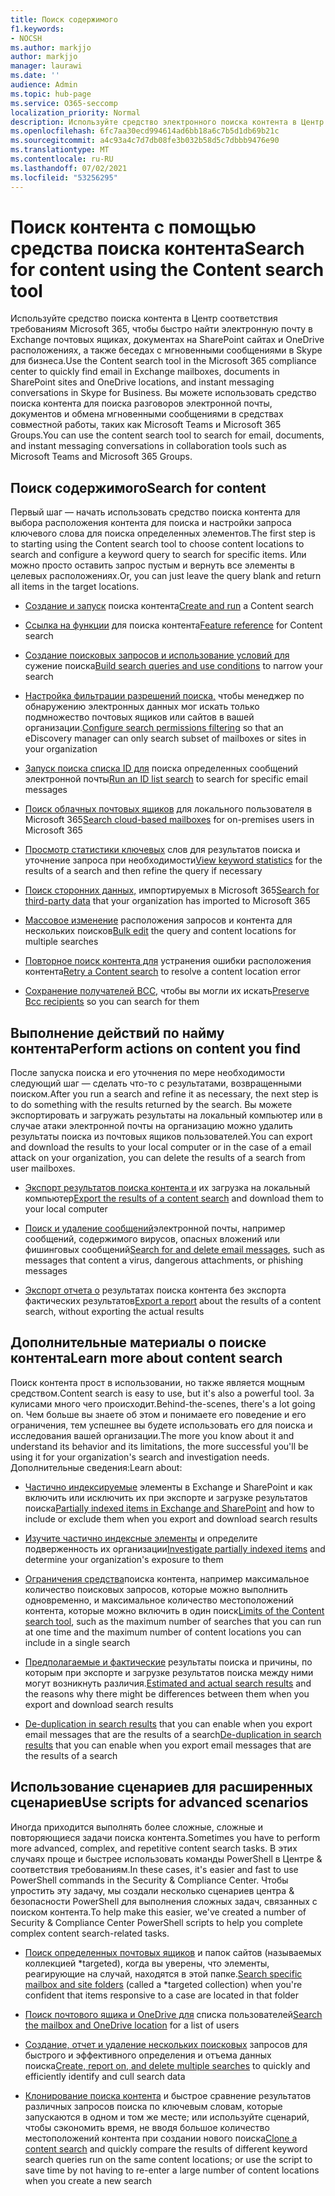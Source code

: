 ```yaml
---
title: Поиск содержимого
f1.keywords:
- NOCSH
ms.author: markjjo
author: markjjo
manager: laurawi
ms.date: ''
audience: Admin
ms.topic: hub-page
ms.service: O365-seccomp
localization_priority: Normal
description: Используйте средство электронного поиска контента в Центр соответствия требованиям Microsoft 365, чтобы быстро найти электронную почту в Exchange почтовых ящиках, документы на SharePoint сайтах и OneDrive расположениях, а также беседы с мгновенными сообщениями в Skype для бизнеса.
ms.openlocfilehash: 6fc7aa30ecd994614ad6bb18a6c7b5d1db69b21c
ms.sourcegitcommit: a4c93a4c7d7db08fe3b032b58d5c7dbbb9476e90
ms.translationtype: MT
ms.contentlocale: ru-RU
ms.lasthandoff: 07/02/2021
ms.locfileid: "53256295"
---
```

# <a name="search-for-content-using-the-content-search-tool"></a><span data-ttu-id="b0d80-103">Поиск контента с помощью средства поиска контента</span><span class="sxs-lookup"><span data-stu-id="b0d80-103">Search for content using the Content search tool</span></span>

<span data-ttu-id="b0d80-104">Используйте средство поиска контента в Центр соответствия требованиям Microsoft 365, чтобы быстро найти электронную почту в Exchange почтовых ящиках, документах на SharePoint сайтах и OneDrive расположениях, а также беседах с мгновенными сообщениями в Skype для бизнеса.</span><span class="sxs-lookup"><span data-stu-id="b0d80-104">Use the Content search tool in the Microsoft 365 compliance center to quickly find email in Exchange mailboxes, documents in SharePoint sites and OneDrive locations, and instant messaging conversations in Skype for Business.</span></span> <span data-ttu-id="b0d80-105">Вы можете использовать средство поиска контента для поиска разговоров электронной почты, документов и обмена мгновенными сообщениями в средствах совместной работы, таких как Microsoft Teams и Microsoft 365 Groups.</span><span class="sxs-lookup"><span data-stu-id="b0d80-105">You can use the content search tool to search for email, documents, and instant messaging conversations in collaboration tools such as Microsoft Teams and Microsoft 365 Groups.</span></span>
  
## <a name="search-for-content"></a><span data-ttu-id="b0d80-106">Поиск содержимого</span><span class="sxs-lookup"><span data-stu-id="b0d80-106">Search for content</span></span>

<span data-ttu-id="b0d80-107">Первый шаг — начать использовать средство поиска контента для выбора расположения контента для поиска и настройки запроса ключевого слова для поиска определенных элементов.</span><span class="sxs-lookup"><span data-stu-id="b0d80-107">The first step is to starting using the Content search tool to choose content locations to search and configure a keyword query to search for specific items.</span></span> <span data-ttu-id="b0d80-108">Или можно просто оставить запрос пустым и вернуть все элементы в целевых расположениях.</span><span class="sxs-lookup"><span data-stu-id="b0d80-108">Or, you can just leave the query blank and return all items in the target locations.</span></span>
  
- <span data-ttu-id="b0d80-109">[Создание и запуск](content-search.md) поиска контента</span><span class="sxs-lookup"><span data-stu-id="b0d80-109">[Create and run](content-search.md) a Content search</span></span>

- <span data-ttu-id="b0d80-110">[Ссылка на функции](content-search-reference.md) для поиска контента</span><span class="sxs-lookup"><span data-stu-id="b0d80-110">[Feature reference](content-search-reference.md) for Content search</span></span>

- <span data-ttu-id="b0d80-111">[Создание поисковых запросов и использование условий для](keyword-queries-and-search-conditions.md) сужение поиска</span><span class="sxs-lookup"><span data-stu-id="b0d80-111">[Build search queries and use conditions](keyword-queries-and-search-conditions.md) to narrow your search</span></span>

- <span data-ttu-id="b0d80-112">[Настройка фильтрации разрешений поиска,](permissions-filtering-for-content-search.md) чтобы менеджер по обнаружению электронных данных мог искать только подмножество почтовых ящиков или сайтов в вашей организации.</span><span class="sxs-lookup"><span data-stu-id="b0d80-112">[Configure search permissions filtering](permissions-filtering-for-content-search.md) so that an eDiscovery manager can only search subset of mailboxes or sites in your organization</span></span>

- <span data-ttu-id="b0d80-113">[Запуск поиска списка ID для](csv-file-for-an-id-list-content-search.md) поиска определенных сообщений электронной почты</span><span class="sxs-lookup"><span data-stu-id="b0d80-113">[Run an ID list search](csv-file-for-an-id-list-content-search.md) to search for specific email messages</span></span>

- <span data-ttu-id="b0d80-114">[Поиск облачных почтовых ящиков](search-cloud-based-mailboxes-for-on-premises-users.md) для локального пользователя в Microsoft 365</span><span class="sxs-lookup"><span data-stu-id="b0d80-114">[Search cloud-based mailboxes](search-cloud-based-mailboxes-for-on-premises-users.md) for on-premises users in Microsoft 365</span></span>

- <span data-ttu-id="b0d80-115">[Просмотр статистики ключевых](view-keyword-statistics-for-content-search.md) слов для результатов поиска и уточнение запроса при необходимости</span><span class="sxs-lookup"><span data-stu-id="b0d80-115">[View keyword statistics](view-keyword-statistics-for-content-search.md) for the results of a search and then refine the query if necessary</span></span>

- <span data-ttu-id="b0d80-116">[Поиск сторонних данных,](use-content-search-to-search-third-party-data-that-was-imported.md) импортируемых в Microsoft 365</span><span class="sxs-lookup"><span data-stu-id="b0d80-116">[Search for third-party data](use-content-search-to-search-third-party-data-that-was-imported.md) that your organization has imported to Microsoft 365</span></span>

- <span data-ttu-id="b0d80-117">[Массовое изменение](bulk-edit-content-searches.md) расположения запросов и контента для нескольких поисков</span><span class="sxs-lookup"><span data-stu-id="b0d80-117">[Bulk edit](bulk-edit-content-searches.md) the query and content locations for multiple searches</span></span>

- <span data-ttu-id="b0d80-118">[Повторное поиск контента для](retry-failed-content-search.md) устранения ошибки расположения контента</span><span class="sxs-lookup"><span data-stu-id="b0d80-118">[Retry a Content search](retry-failed-content-search.md) to resolve a content location error</span></span>

- <span data-ttu-id="b0d80-119">[Сохранение получателей BCC,](/exchange/policy-and-compliance/holds/preserve-bcc-recipients-and-group-members) чтобы вы могли их искать</span><span class="sxs-lookup"><span data-stu-id="b0d80-119">[Preserve Bcc recipients](/exchange/policy-and-compliance/holds/preserve-bcc-recipients-and-group-members) so you can search for them</span></span>

## <a name="perform-actions-on-content-you-find"></a><span data-ttu-id="b0d80-120">Выполнение действий по найму контента</span><span class="sxs-lookup"><span data-stu-id="b0d80-120">Perform actions on content you find</span></span>

<span data-ttu-id="b0d80-121">После запуска поиска и его уточнения по мере необходимости следующий шаг — сделать что-то с результатами, возвращенными поиском.</span><span class="sxs-lookup"><span data-stu-id="b0d80-121">After you run a search and refine it as necessary, the next step is to do something with the results returned by the search.</span></span> <span data-ttu-id="b0d80-122">Вы можете экспортировать и загружать результаты на локальный компьютер или в случае атаки электронной почты на организацию можно удалить результаты поиска из почтовых ящиков пользователей.</span><span class="sxs-lookup"><span data-stu-id="b0d80-122">You can export and download the results to your local computer or in the case of a email attack on your organization, you can delete the results of a search from user mailboxes.</span></span>
  
- <span data-ttu-id="b0d80-123">[Экспорт результатов поиска контента и](export-search-results.md) их загрузка на локальный компьютер</span><span class="sxs-lookup"><span data-stu-id="b0d80-123">[Export the results of a content search](export-search-results.md) and download them to your local computer</span></span>

- <span data-ttu-id="b0d80-124">[Поиск и удаление сообщений](search-for-and-delete-messages-in-your-organization.md)электронной почты, например сообщений, содержимого вирусов, опасных вложений или фишинговых сообщений</span><span class="sxs-lookup"><span data-stu-id="b0d80-124">[Search for and delete email messages](search-for-and-delete-messages-in-your-organization.md), such as messages that content a virus, dangerous attachments, or phishing messages</span></span>

- <span data-ttu-id="b0d80-125">[Экспорт отчета о](export-a-content-search-report.md) результатах поиска контента без экспорта фактических результатов</span><span class="sxs-lookup"><span data-stu-id="b0d80-125">[Export a report](export-a-content-search-report.md) about the results of a content search, without exporting the actual results</span></span>

## <a name="learn-more-about-content-search"></a><span data-ttu-id="b0d80-126">Дополнительные материалы о поиске контента</span><span class="sxs-lookup"><span data-stu-id="b0d80-126">Learn more about content search</span></span>

<span data-ttu-id="b0d80-127">Поиск контента прост в использовании, но также является мощным средством.</span><span class="sxs-lookup"><span data-stu-id="b0d80-127">Content search is easy to use, but it's also a powerful tool.</span></span> <span data-ttu-id="b0d80-128">За кулисами много чего происходит.</span><span class="sxs-lookup"><span data-stu-id="b0d80-128">Behind-the-scenes, there's a lot going on.</span></span> <span data-ttu-id="b0d80-129">Чем больше вы знаете об этом и понимаете его поведение и его ограничения, тем успешнее вы будете использовать его для поиска и исследования вашей организации.</span><span class="sxs-lookup"><span data-stu-id="b0d80-129">The more you know about it and understand its behavior and its limitations, the more successful you'll be using it for your organization's search and investigation needs.</span></span> <span data-ttu-id="b0d80-130">Дополнительные сведения:</span><span class="sxs-lookup"><span data-stu-id="b0d80-130">Learn about:</span></span>
  
- <span data-ttu-id="b0d80-131">[Частично индексируемые](partially-indexed-items-in-content-search.md) элементы в Exchange и SharePoint и как включить или исключить их при экспорте и загрузке результатов поиска</span><span class="sxs-lookup"><span data-stu-id="b0d80-131">[Partially indexed items in Exchange and SharePoint](partially-indexed-items-in-content-search.md) and how to include or exclude them when you export and download search results</span></span>

- <span data-ttu-id="b0d80-132">[Изучите частично индексные элементы](investigating-partially-indexed-items-in-ediscovery.md) и определите подверженность их организации</span><span class="sxs-lookup"><span data-stu-id="b0d80-132">[Investigate partially indexed items](investigating-partially-indexed-items-in-ediscovery.md) and determine your organization's exposure to them</span></span>

- <span data-ttu-id="b0d80-133">[Ограничения средства](limits-for-content-search.md)поиска контента, например максимальное количество поисковых запросов, которые можно выполнить одновременно, и максимальное количество местоположений контента, которые можно включить в один поиск</span><span class="sxs-lookup"><span data-stu-id="b0d80-133">[Limits of the Content search tool](limits-for-content-search.md), such as the maximum number of searches that you can run at one time and the maximum number of content locations you can include in a single search</span></span>

- <span data-ttu-id="b0d80-134">[Предполагаемые и фактические](differences-between-estimated-and-actual-ediscovery-search-results.md) результаты поиска и причины, по которым при экспорте и загрузке результатов поиска между ними могут возникнуть различия.</span><span class="sxs-lookup"><span data-stu-id="b0d80-134">[Estimated and actual search results](differences-between-estimated-and-actual-ediscovery-search-results.md) and the reasons why there might be differences between them when you export and download search results</span></span>

- <span data-ttu-id="b0d80-135">[De-duplication in search results](de-duplication-in-ediscovery-search-results.md) that you can enable when you export email messages that are the results of a search</span><span class="sxs-lookup"><span data-stu-id="b0d80-135">[De-duplication in search results](de-duplication-in-ediscovery-search-results.md) that you can enable when you export email messages that are the results of a search</span></span>

## <a name="use-scripts-for-advanced-scenarios"></a><span data-ttu-id="b0d80-136">Использование сценариев для расширенных сценариев</span><span class="sxs-lookup"><span data-stu-id="b0d80-136">Use scripts for advanced scenarios</span></span>

<span data-ttu-id="b0d80-137">Иногда приходится выполнять более сложные, сложные и повторяющиеся задачи поиска контента.</span><span class="sxs-lookup"><span data-stu-id="b0d80-137">Sometimes you have to perform more advanced, complex, and repetitive content search tasks.</span></span> <span data-ttu-id="b0d80-138">В этих случаях проще и быстрее использовать команды PowerShell в Центре & соответствия требованиям.</span><span class="sxs-lookup"><span data-stu-id="b0d80-138">In these cases, it's easier and fast to use PowerShell commands in the Security & Compliance Center.</span></span> <span data-ttu-id="b0d80-139">Чтобы упростить эту задачу, мы создали несколько сценариев центра & безопасности PowerShell для выполнения сложных задач, связанных с поиском контента.</span><span class="sxs-lookup"><span data-stu-id="b0d80-139">To help make this easier, we've created a number of Security & Compliance Center PowerShell scripts to help you complete complex content search-related tasks.</span></span>

- <span data-ttu-id="b0d80-140">[Поиск определенных почтовых ящиков](use-content-search-for-targeted-collections.md) и папок сайтов (называемых коллекцией \*targeted), когда вы уверены, что элементы, реагирующие на случай, находятся в этой папке.</span><span class="sxs-lookup"><span data-stu-id="b0d80-140">[Search specific mailbox and site folders](use-content-search-for-targeted-collections.md) (called a  \*targeted collection) when you're confident that items responsive to a case are located in that folder</span></span>

- <span data-ttu-id="b0d80-141">[Поиск почтового ящика и OneDrive для](search-the-mailbox-and-onedrive-for-business-for-a-list-of-users.md) списка пользователей</span><span class="sxs-lookup"><span data-stu-id="b0d80-141">[Search the mailbox and OneDrive location](search-the-mailbox-and-onedrive-for-business-for-a-list-of-users.md) for a list of users</span></span>

- <span data-ttu-id="b0d80-142">[Создание, отчет и удаление нескольких поисковых](create-report-on-and-delete-multiple-content-searches.md) запросов для быстрого и эффективного определения и отъема данных поиска</span><span class="sxs-lookup"><span data-stu-id="b0d80-142">[Create, report on, and delete multiple searches](create-report-on-and-delete-multiple-content-searches.md) to quickly and efficiently identify and cull search data</span></span>

- <span data-ttu-id="b0d80-143">[Клонирование поиска контента](clone-a-content-search.md) и быстрое сравнение результатов различных запросов поиска по ключевым словам, которые запускаются в одном и том же месте; или используйте сценарий, чтобы сэкономить время, не вводя большое количество местоположений контента при создании нового поиска</span><span class="sxs-lookup"><span data-stu-id="b0d80-143">[Clone a content search](clone-a-content-search.md) and quickly compare the results of different keyword search queries run on the same content locations; or use the script to save time by not having to re-enter a large number of content locations when you create a new search</span></span>
